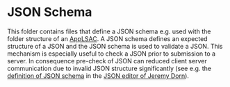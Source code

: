 # JSON Schema
This folder contains files that define a JSON schema e.g. used with the folder structure of an [AppLSAC](https://en.wikiversity.org/wiki/AppLSAC). A JSON schema defines an expected structure of a JSON and the JSON schema is used to validate a JSON. This mechanism is especially useful to check a JSON prior to submission to a server. In consequence pre-check of JSON can reduced client server communication due to invalid JSON structure significantly (see e.g. the [definition of JSON schema](https://github.com/jdorn/json-editor/blob/master/examples/basic.html) in the [JSON editor of Jeremy Dorn](https://github.com/jdorn/json-editor)).  

